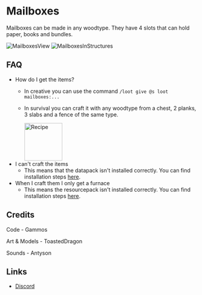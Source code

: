 # Mailboxes

Mailboxes can be made in any woodtype.
They have 4 slots that can hold paper, books and bundles.

![MailboxesView](https://github.com/DragonPoika/Mailboxes/assets/79696015/ac0e7ae9-9fde-454c-bac8-5bc8212a61e0)
![MailboxesInStructures](https://github.com/DragonPoika/Mailboxes/assets/79696015/7920504c-4d33-461e-8e88-c964e210a9af)


## FAQ
- How do I get the items?
  - In creative you can use the command `/loot give @s loot mailboxes:...`
  - In survival you can craft it with any woodtype from a chest, 2 planks, 3 slabs and a fence of the same type.
 
    <img width="100" alt="Recipe" src="https://github.com/DragonPoika/Mailboxes/assets/79696015/2d40089c-0b6b-47ba-b964-e6a524195eef">
- I can't craft the items
  - This means that the datapack isn't installed correctly. You can find installation steps [here](https://minecraft.wiki/w/Tutorials/Installing_a_data_pack).
- When I craft them I only get a furnace
  - This means the resourcepack isn't installed correctly. You can find installation steps [here](https://minecraft.wiki/w/Tutorials/Installing_a_resource_pack).

## Credits
Code - Gammos
  
Art & Models - ToastedDragon
  
Sounds - Antyson

## Links

- [Discord](https://discord.gg/hg7hgHPfWF)
